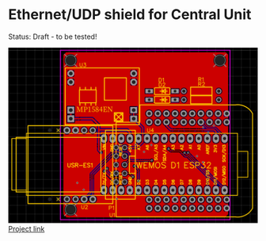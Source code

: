 # Ethernet/UDP shield for Central Unit  
Status: Draft - to be tested!

![pic](2D.png?raw=true)
[Project link](https://oshwlab.com/GoRoNb/ethernet-adapter-usr-es1-esp32)


